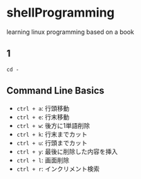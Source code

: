 # shellProgramming
learning linux programming based on a book

## 1
`cd -`

## Command Line Basics
- `ctrl + a`: 行頭移動
- `ctrl + e`: 行末移動
- `ctrl + w`: 後方に1単語削除
- `ctrl + k`: 行末までカット
- `ctrl + u`: 行頭までカット
- `ctrl + y`: 最後に削除した内容を挿入
- `ctrl + l`: 画面削除
- `ctrl + r`: インクリメント検索
